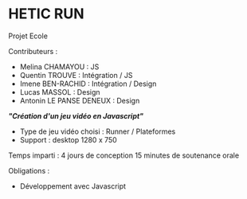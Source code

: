 # HETIC RUN

Projet Ecole

Contributeurs :

- Melina CHAMAYOU : JS
- Quentin TROUVE : Intégration / JS
- Imene BEN-RACHID : Intégration / Design
- Lucas MASSOL : Design
- Antonin LE PANSE DENEUX : Design

 ___"Création d'un jeu vidéo en Javascript"___

- Type de jeu vidéo choisi : Runner / Plateformes
- Support : desktop 1280 x 750

Temps imparti : 4 jours de conception
                15 minutes de soutenance orale

Obligations :

- Développement avec Javascript
